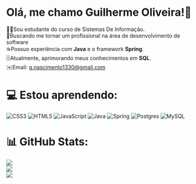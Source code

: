 # Olá, me chamo Guilherme Oliveira!👋
👨‍💻Sou estudante do curso de Sistemas De Informação.<br>🎯Buscando me tornar um profissional na área de desenvolvimento de software<br>☕Possuo experiência com **Java** e o framework **Spring**.<br>🗄️Atualmente, aprimorando meus conhecimentos em **SQL**.<br>✉️Email: g.nascimento1330@gmail.com<br> 

# 💻 Estou aprendendo:
![CSS3](https://img.shields.io/badge/css3-%231572B6.svg?style=for-the-badge&logo=css3&logoColor=white) ![HTML5](https://img.shields.io/badge/html5-%23E34F26.svg?style=for-the-badge&logo=html5&logoColor=white) ![JavaScript](https://img.shields.io/badge/javascript-%23323330.svg?style=for-the-badge&logo=javascript&logoColor=%23F7DF1E) ![Java](https://img.shields.io/badge/java-%23ED8B00.svg?style=for-the-badge&logo=openjdk&logoColor=white) ![Spring](https://img.shields.io/badge/spring-%236DB33F.svg?style=for-the-badge&logo=spring&logoColor=white) ![Postgres](https://img.shields.io/badge/postgres-%23316192.svg?style=for-the-badge&logo=postgresql&logoColor=white) ![MySQL](https://img.shields.io/badge/mysql-4479A1.svg?style=for-the-badge&logo=mysql&logoColor=white)
# 📊 GitHub Stats:
![](https://github-readme-stats.vercel.app/api?username=guilherme0lv&theme=dark&hide_border=true&include_all_commits=true&count_private=true)<br/>
![](https://github-readme-streak-stats.herokuapp.com/?user=guilherme0lv&theme=dark&hide_border=true)<br/>
![](https://github-readme-stats.vercel.app/api/top-langs/?username=guilherme0lv&theme=dark&hide_border=true&include_all_commits=true&count_private=true&layout=compact)

